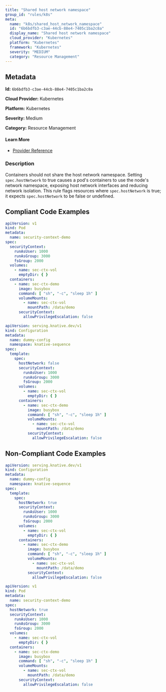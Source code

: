 ```yaml
---
title: "Shared host network namespace"
group_id: "rules/k8s"
meta:
  name: "k8s/shared_host_network_namespace"
  id: "6b6bdfb3-c3ae-44cb-88e4-7405c1ba2c8a"
  display_name: "Shared host network namespace"
  cloud_provider: "Kubernetes"
  platform: "Kubernetes"
  framework: "Kubernetes"
  severity: "MEDIUM"
  category: "Resource Management"
---
```

## Metadata

**Id:** `6b6bdfb3-c3ae-44cb-88e4-7405c1ba2c8a`

**Cloud Provider:** Kubernetes

**Platform:** Kubernetes

**Severity:** Medium

**Category:** Resource Management

#### Learn More

 - [Provider Reference](https://kubernetes.io/docs/concepts/policy/pod-security-policy/)

### Description

 Containers should not share the host network namespace. Setting `spec.hostNetwork` to true causes a pod's containers to use the node's network namespace, exposing host network interfaces and reducing network isolation. This rule flags resources where `spec.hostNetwork` is true; it expects `spec.hostNetwork` to be false or undefined.


## Compliant Code Examples
```yaml
apiVersion: v1
kind: Pod
metadata:
  name: security-context-demo
spec:
  securityContext:
    runAsUser: 1000
    runAsGroup: 3000
    fsGroup: 2000
  volumes:
    - name: sec-ctx-vol
      emptyDir: { }
  containers:
    - name: sec-ctx-demo
      image: busybox
      command: [ "sh", "-c", "sleep 1h" ]
      volumeMounts:
        - name: sec-ctx-vol
          mountPath: /data/demo
      securityContext:
        allowPrivilegeEscalation: false
```

```yaml
apiVersion: serving.knative.dev/v1
kind: Configuration
metadata:
  name: dummy-config
  namespace: knative-sequence
spec:
  template:
    spec:
      hostNetwork: false
      securityContext:
        runAsUser: 1000
        runAsGroup: 3000
        fsGroup: 2000
      volumes:
        - name: sec-ctx-vol
          emptyDir: { }
      containers:
        - name: sec-ctx-demo
          image: busybox
          command: [ "sh", "-c", "sleep 1h" ]
          volumeMounts:
            - name: sec-ctx-vol
              mountPath: /data/demo
          securityContext:
            allowPrivilegeEscalation: false

```
## Non-Compliant Code Examples
```yaml
apiVersion: serving.knative.dev/v1
kind: Configuration
metadata:
  name: dummy-config
  namespace: knative-sequence
spec:
  template:
    spec:
      hostNetwork: true
      securityContext:
        runAsUser: 1000
        runAsGroup: 3000
        fsGroup: 2000
      volumes:
        - name: sec-ctx-vol
          emptyDir: { }
      containers:
        - name: sec-ctx-demo
          image: busybox
          command: [ "sh", "-c", "sleep 1h" ]
          volumeMounts:
            - name: sec-ctx-vol
              mountPath: /data/demo
          securityContext:
            allowPrivilegeEscalation: false

```

```yaml
apiVersion: v1
kind: Pod
metadata:
  name: security-context-demo
spec:
  hostNetwork: true
  securityContext:
    runAsUser: 1000
    runAsGroup: 3000
    fsGroup: 2000
  volumes:
    - name: sec-ctx-vol
      emptyDir: { }
  containers:
    - name: sec-ctx-demo
      image: busybox
      command: [ "sh", "-c", "sleep 1h" ]
      volumeMounts:
        - name: sec-ctx-vol
          mountPath: /data/demo
      securityContext:
        allowPrivilegeEscalation: false
```